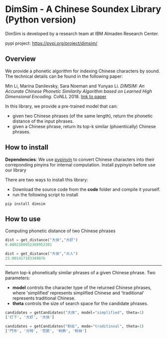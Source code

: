 # DimSim - A Chinese Soundex Library (Python version)

DimSim is developed by a research team at IBM Almaden Research Center. 

pypi project: https://pypi.org/project/dimsim/

## Overview
We provide a phonetic algorithm for indexing Chinese characters by sound. The technical details can be found in the following paper:

Min Li, Marina Danilevsky, Sara Noeman and Yunyao Li. *DIMSIM: An Accurate Chinese Phonetic Similarity Algorithm based on Learned High Dimensional Encoding*. CoNLL 2018. [link to paper](https://underconstruction)

In this library, we provide a pre-trained model that can:
- given two Chinese phrases (of the same length), return the phonetic distance of the input phrases.
- given a Chinese phrase, return its top-k similar (phoentically) Chinese phrases.



## How to install

**Dependencies**: We use [pypinyin](https://github.com/mozillazg/python-pinyin) to convert Chinese characters into their correponding pinyins for internal computation. Install pypinyin before use our library

There are two ways to install this library:
- Download the source code from the **code** folder and compile it yourself.
- run the following script to install
 ```shell
 pip install dimsim
 ```

## How to use

Computing phonetic distance of two Chinese phrases
```python
dist = get_distance("大侠","大虾")
0.0002380952380952381

dist = get_distance("大侠","大人")
25.001417183349876
```
***
Return top-k phonetically similar phrases of a given Chinese phrase. Two parameters:
- **model** controls the character type of the returned Chinese phrases, where 'simplified' represents simplified Chinese and 'traditional' represents traditional Chinese.
- **theta** controls the size of search space for the candidate phrases.
```python
candidates = getCandidates("大侠", model="simplified", theta=1)
['打下', '大虾', '大侠']

candidates = getCandidates("粉丝", mode="traditinoal", theta=1)
['門市', '分時', '焚屍', '粉飾', '粉絲']
```

